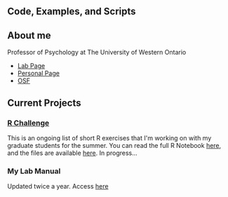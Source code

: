 ## Code, Examples, and Scripts

## About me
Professor of Psychology at
The University of Western Ontario
* [Lab Page](http://mindalab.com) 
* [Personal Page](http://jpminda.com) 
* [OSF](https://osf.io/myprojects)

## Current Projects
### [R Challenge](jpminda.github.io/TheRChallenge.html)
This is an ongoing list of short R exercises that I'm working on with my graduate students for the summer. You can read the full R Notebook [here](jpminda.github.io/TheRChallenge.html), and the files are available [here](https://github.com/jpminda/R_Examples). In progress...

### My Lab Manual 
Updated twice a year. Access [here](https://osf.io/8b6kj/)

